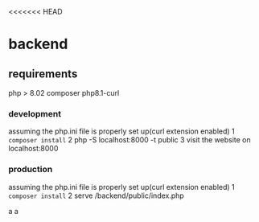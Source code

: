 <<<<<<< HEAD
# backend 

## requirements
php > 8.02
composer
php8.1-curl
### development 
assuming the php.ini file is properly set up(curl extension enabled)
1 ```composer install```
2 php -S localhost:8000 -t public
3 visit the website on localhost:8000

### production
assuming the php.ini file is properly set up(curl extension enabled)
1 ```composer install```
2 serve /backend/public/index.php


a 
a
